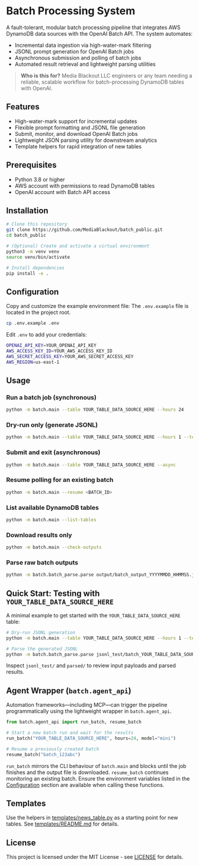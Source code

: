 # Batch Processing System

A fault-tolerant, modular batch processing pipeline that integrates AWS DynamoDB data sources with the OpenAI Batch API. The system automates:

- Incremental data ingestion via high-water-mark filtering
- JSONL prompt generation for OpenAI Batch jobs
- Asynchronous submission and polling of batch jobs
- Automated result retrieval and lightweight parsing utilities

> **Who is this for?** Media Blackout LLC engineers or any team needing a reliable, scalable workflow for batch-processing DynamoDB tables with OpenAI.

## Features

- High-water-mark support for incremental updates
- Flexible prompt formatting and JSONL file generation
- Submit, monitor, and download OpenAI Batch jobs
- Lightweight JSON parsing utility for downstream analytics
- Template helpers for rapid integration of new tables

## Prerequisites

- Python 3.8 or higher
- AWS account with permissions to read DynamoDB tables
- OpenAI account with Batch API access

## Installation

```bash
# Clone this repository
git clone https://github.com/MediaBlackout/batch_public.git
cd batch_public

# (Optional) Create and activate a virtual environment
python3 -m venv venv
source venv/bin/activate

# Install dependencies
pip install -e .
```

## Configuration

Copy and customize the example environment file:
The `.env.example` file is located in the project root.

```bash
cp .env.example .env
```

Edit `.env` to add your credentials:

```bash
OPENAI_API_KEY=YOUR_OPENAI_API_KEY
AWS_ACCESS_KEY_ID=YOUR_AWS_ACCESS_KEY_ID
AWS_SECRET_ACCESS_KEY=YOUR_AWS_SECRET_ACCESS_KEY
AWS_REGION=us-east-1
```

## Usage

### Run a batch job (synchronous)

```bash
python -m batch.main --table YOUR_TABLE_DATA_SOURCE_HERE --hours 24
```

### Dry-run only (generate JSONL)

```bash
python -m batch.main --table YOUR_TABLE_DATA_SOURCE_HERE --hours 1 --test
```

### Submit and exit (asynchronous)

```bash
python -m batch.main --table YOUR_TABLE_DATA_SOURCE_HERE --async
```

### Resume polling for an existing batch

```bash
python -m batch.main --resume <BATCH_ID>
```

### List available DynamoDB tables

```bash
python -m batch.main --list-tables
```

### Download results only

```bash
python -m batch.main --check-outputs
```

### Parse raw batch outputs

```bash
python -m batch.batch_parse.parse output/batch_output_YYYYMMDD_HHMMSS.jsonl -o parsed/results.json
```

## Quick Start: Testing with `YOUR_TABLE_DATA_SOURCE_HERE`

A minimal example to get started with the `YOUR_TABLE_DATA_SOURCE_HERE` table:

```bash
# Dry-run JSONL generation
python -m batch.main --table YOUR_TABLE_DATA_SOURCE_HERE --hours 1 --test

# Parse the generated JSONL
python -m batch.batch_parse.parse jsonl_test/batch_YOUR_TABLE_DATA_SOURCE_HERE_*.jsonl -o parsed/YOUR_TABLE_DATA_SOURCE_HERE_test.json
```

Inspect `jsonl_test/` and `parsed/` to review input payloads and parsed results.

## Agent Wrapper (`batch.agent_api`)

Automation frameworks&mdash;including MCP&mdash;can trigger the pipeline
programmatically using the lightweight wrapper in `batch.agent_api`.

```python
from batch.agent_api import run_batch, resume_batch

# Start a new batch run and wait for the results
run_batch("YOUR_TABLE_DATA_SOURCE_HERE", hours=24, model="mini")

# Resume a previously created batch
resume_batch("batch_123abc")
```

`run_batch` mirrors the CLI behaviour of `batch.main` and blocks until the job
finishes and the output file is downloaded. `resume_batch` continues monitoring
an existing batch. Ensure the environment variables listed in the
[Configuration](#configuration) section are available when calling these
functions.

## Templates

Use the helpers in [templates/news_table.py](templates/news_table.py) as a starting point for new tables. See [templates/README.md](templates/README.md) for details.

## License

This project is licensed under the MIT License - see [LICENSE](LICENSE) for details.
